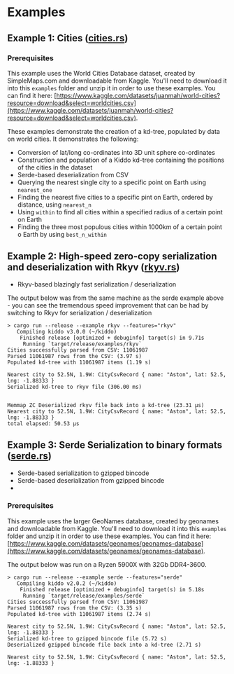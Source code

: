 # Examples

## Example 1: Cities ([cities.rs](./cities.rs))

### Prerequisites

This example uses the World Cities Database dataset, created by SimpleMaps.com and downloadable from Kaggle. You'll need to download it into this `examples` folder and unzip it in order to use these examples. You can find it here: [https://www.kaggle.com/datasets/juanmah/world-cities?resource=download&select=worldcities.csv](https://www.kaggle.com/datasets/juanmah/world-cities?resource=download&select=worldcities.csv).

These examples demonstrate the creation of a kd-tree, populated by data on world cities. It demonstrates the following:

* Conversion of lat/long co-ordinates into 3D unit sphere co-ordinates
* Construction and population of a Kiddo kd-tree containing the positions of the cities in the dataset
* Serde-based deserialization from CSV
* Querying the nearest single city to a specific point on Earth using `nearest_one`
* Finding the nearest five cities to a specific pint on Earth, ordered by distance, using `nearest_n`
* Using `within` to find all cities within a specified radius of a certain point on Earth
* Finding the three most populous cities within 1000km of a certain point o Earth by using `best_n_within`




## Example 2: High-speed zero-copy serialization and deserialization with Rkyv ([rkyv.rs](./rkyv.rs))

* Rkyv-based blazingly fast serialization / deserialization

The output below was from the same machine as the serde example above -
you can see the tremendous speed improvement that can be had by switching to
Rkyv for serialization / deserialization

```
> cargo run --release --example rkyv --features="rkyv"
   Compiling kiddo v3.0.0 (~/kiddo)
    Finished release [optimized + debuginfo] target(s) in 9.71s
     Running `target/release/examples/rkyv`
Cities successfully parsed from CSV: 11061987
Parsed 11061987 rows from the CSV: (3.97 s)
Populated kd-tree with 11061987 items (1.19 s)

Nearest city to 52.5N, 1.9W: CityCsvRecord { name: "Aston", lat: 52.5, lng: -1.88333 }
Serialized kd-tree to rkyv file (306.00 ms)


Memmap ZC Deserialized rkyv file back into a kd-tree (23.31 μs)
Nearest city to 52.5N, 1.9W: CityCsvRecord { name: "Aston", lat: 52.5, lng: -1.88333 }
total elapsed: 50.53 μs

```

## Example 3: Serde Serialization to binary formats ([serde.rs](./serde.rs))

* Serde-based serialization to gzipped bincode
* Serde-based deserialization from gzipped bincode
* 
### Prerequisites

This example uses the larger GeoNames database, created by geonames and downloadable from Kaggle. You'll need to download it into this `examples` folder and unzip it in order to use these examples. You can find it here: [https://www.kaggle.com/datasets/geonames/geonames-database](https://www.kaggle.com/datasets/geonames/geonames-database).

The output below was run on a Ryzen 5900X with 32Gb DDR4-3600.

```
> cargo run --release --example serde --features="serde"
   Compiling kiddo v2.0.2 (~/kiddo)
    Finished release [optimized + debuginfo] target(s) in 5.18s
     Running `target/release/examples/serde`
Cities successfully parsed from CSV: 11061987
Parsed 11061987 rows from the CSV: (3.35 s)
Populated kd-tree with 11061987 items (2.74 s)

Nearest city to 52.5N, 1.9W: CityCsvRecord { name: "Aston", lat: 52.5, lng: -1.88333 }
Serialized kd-tree to gzipped bincode file (5.72 s)
Deserialized gzipped bincode file back into a kd-tree (2.71 s)

Nearest city to 52.5N, 1.9W: CityCsvRecord { name: "Aston", lat: 52.5, lng: -1.88333 }
```
